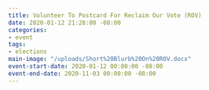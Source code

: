```yaml
---
title: Volunteer To Postcard For Reclaim Our Vote (ROV)
date: 2020-01-12 21:28:00 -08:00
categories:
- event
tags:
- elections
main-image: "/uploads/Short%20Blurb%20On%20ROV.docx"
event-start-date: 2020-01-12 00:00:00 -08:00
event-end-date: 2020-11-03 00:00:00 -08:00
---
```


